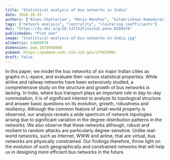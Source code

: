 ```yaml
---
title: "Statistical analysis of bus networks in India"
date: 2016-10-25
authors: ["Atanu Chatterjee", "Manju Manohar", "Gitakrishnan Ramadurai"]
tags: ["network analysis", "centrality", "clustering coefficients"]
doi: "https://dx.doi.org/10.1371%2Fjournal.pone.0168478"
publishedon: "PloS one"
image: "Statistical-analysis-of-bus-networks-in-India.jpg"
altmetric: 14899978
dimension: pub.1025956040
pubmed: https://pubmed.ncbi.nlm.nih.gov/27992590/
draft: false
---
```

In this paper, we model the bus networks of six major Indian cities as graphs in L-space, and evaluate their various statistical properties. While airline and railway networks have been extensively studied, a comprehensive study on the structure and growth of bus networks is lacking. In India, where bus transport plays an important role in day-to-day commutation, it is of significant interest to analyze its topological structure and answer basic questions on its evolution, growth, robustness and resiliency. Although the common feature of small-world property is observed, our analysis reveals a wide spectrum of network topologies arising due to significant variation in the degree-distribution patterns in the networks. We also observe that these networks although, robust and resilient to random attacks are particularly degree-sensitive. Unlike real-world networks, such as Internet, WWW and airline, that are virtual, bus networks are physically constrained. Our findings therefore, throw light on the evolution of such geographically and constrained networks that will help us in designing more efficient bus networks in the future.